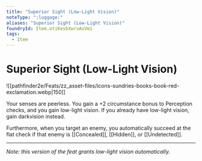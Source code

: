 ```yaml
---
title: "Superior Sight (Low-Light Vision)"
noteType: ":luggage:"
aliases: "Superior Sight (Low-Light Vision)"
foundryId: Item.otiKesbXwrvAxVm1
tags:
  - Item
---
```


# Superior Sight (Low-Light Vision)
![[pathfinder2e/Feats/zz_asset-files/icons-sundries-books-book-red-exclamation.webp|150]]

Your senses are peerless. You gain a +2 circumstance bonus to Perception checks, and you gain low-light vision. If you already have low-light vision, gain darkvision instead.

Furthermore, when you target an enemy, you automatically succeed at the flat check if that enemy is [[Concealed]], [[Hidden]], or [[Undetected]].

* * *

_Note: this version of the feat grants low-light vision automatically._
